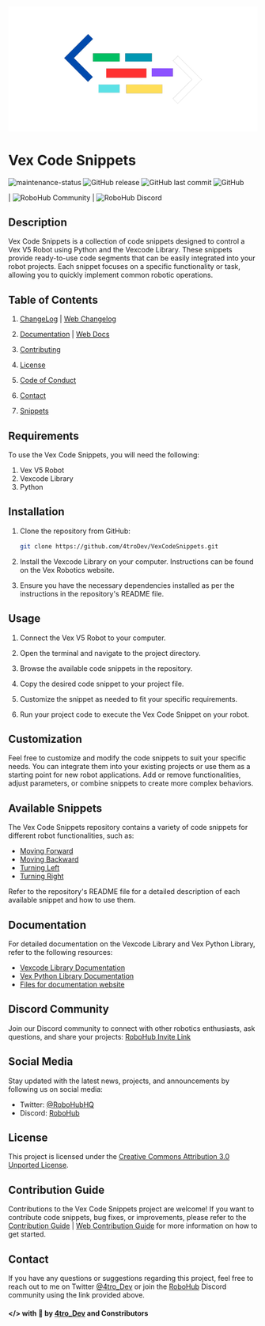 <div align="center">
  <img src="assets/Vex_Code_Snippets_Logo.png" alt="Logo">
</div>

# Vex Code Snippets
![maintenance-status](https://img.shields.io/badge/maintenance-actively--developed-brightblue.svg)
![GitHub release](https://img.shields.io/github/v/release/4troDev/Vex-Code-Snippets?style=flat-square) 
![GitHub last commit](https://img.shields.io/github/last-commit/4troDev/Vex-Code-Snippets?style=flat-square)
![GitHub](https://img.shields.io/github/license/4troDev/Vex-Code-Snippets?color=geen&style=flat-square)

| ![RoboHub Community](https://img.shields.io/twitter/follow/RoboHubHQ?style=social)
| ![RoboHub Discord](https://img.shields.io/discord/1112098408270925876?style=flat-square)

## Description

Vex Code Snippets is a collection of code snippets designed to control a Vex V5 Robot using Python and the Vexcode Library. These snippets provide ready-to-use code segments that can be easily integrated into your robot projects. Each snippet focuses on a specific functionality or task, allowing you to quickly implement common robotic operations.


## Table of Contents
1. [ChangeLog](Docs/CHANGELOG.md) | [Web Changelog](https://github.com/4troDev/Vex-Code-Snippets/blob/main/docs/CHANGELOG.md)

2. [Documentation](./docs/documentation.md) | [Web Docs](https://VCS.4trodev.com/)
3. [Contributing](Docs/CONTRIBUTING.md)
4. [License](.github/License)
5. [Code of Conduct](Docs/CODE_OF_CONDUCT.md)
6. [Contact](#contact)
7. [Snippets](./docs/Snippets-Docs/)


## Requirements

To use the Vex Code Snippets, you will need the following:

1. Vex V5 Robot
2. Vexcode Library
3. Python

## Installation

1. Clone the repository from GitHub:

   ```bash
   git clone https://github.com/4troDev/VexCodeSnippets.git
   ```

2. Install the Vexcode Library on your computer. Instructions can be found on the Vex Robotics website.

3. Ensure you have the necessary dependencies installed as per the instructions in the repository's README file.

## Usage

1. Connect the Vex V5 Robot to your computer.

2. Open the terminal and navigate to the project directory.

3. Browse the available code snippets in the repository.

4. Copy the desired code snippet to your project file.

5. Customize the snippet as needed to fit your specific requirements.

6. Run your project code to execute the Vex Code Snippet on your robot.

## Customization

Feel free to customize and modify the code snippets to suit your specific needs. You can integrate them into your existing projects or use them as a starting point for new robot applications. Add or remove functionalities, adjust parameters, or combine snippets to create more complex behaviors.

## Available Snippets

The Vex Code Snippets repository contains a variety of code snippets for different robot functionalities, such as:

- [Moving Forward](move_forward.py)
- [Moving Backward](move_backward.py)
- [Turning Left](turn_left.py)
- [Turning Right](turn_right.py)



Refer to the repository's README file for a detailed description of each available snippet and how to use them.

## Documentation

For detailed documentation on the Vexcode Library and Vex Python Library, refer to the following resources:

- [Vexcode Library Documentation](https://kb.vex.com/hc/en-us/categories/360002333191-V5)
- [Vex Python Library Documentation](https://pypi.org/project/vex/)
- [Files for documentation website](https://github.com/Bullctrl/VCS-Docs)

## Discord Community

Join our Discord community to connect with other robotics enthusiasts, ask questions, and share your projects: [RoboHub Invite Link](https://discord.gg/zGPwTmMWMP)

## Social Media

Stay updated with the latest news, projects, and announcements by following us on social media:

- Twitter: [@RoboHubHQ](https://twitter.com/RoboHubHQ)
- Discord: [RoboHub](https://discord.gg/zGPwTmMWMP)


## License

This project is licensed under the [Creative Commons Attribution 3.0 Unported License](https://creativecommons.org/licenses/by/3.0/legalcode).

## Contribution Guide

Contributions to the Vex Code Snippets project are welcome! If you want to contribute code snippets, bug fixes, or improvements, please refer to the [Contribution Guide](Docs/CONTRIBUTING.md) | [Web Contribution Guide](https://github.com/4troDev/Vex-Code-Snippets/blob/main/docs/CONTRIBUTING.md) for more information on how to get started.
## Contact

If you have any questions or suggestions regarding this project, feel free to reach out to me on Twitter [@4tro_Dev](https://twitter.com/4tro_Dev) or join the [RoboHub](https://discord.gg/zGPwTmMWMP) Discord community using the link provided above.


#### </> with 💜 by [4tro_Dev](https://github.com/4TroDev) and Constributors
